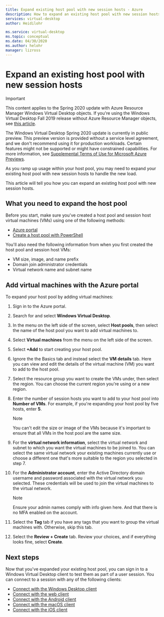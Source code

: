 ```yaml
---
title: Expand existing host pool with new session hosts - Azure
description: How to expand an existing host pool with new session hosts in Windows Virtual Desktop.
services: virtual-desktop
author: Heidilohr

ms.service: virtual-desktop
ms.topic: conceptual
ms.date: 04/30/2020
ms.author: helohr
manager: lizross
---
```

# Expand an existing host pool with new session hosts

>[!IMPORTANT]
>This content applies to the Spring 2020 update with Azure Resource Manager Windows Virtual Desktop objects. If you're using the Windows Virtual Desktop Fall 2019 release without Azure Resource Manager objects, see [this article](./virtual-desktop-fall-2019/expand-existing-host-pool-2019.md).
>
> The Windows Virtual Desktop Spring 2020 update is currently in public preview. This preview version is provided without a service level agreement, and we don't recommend using it for production workloads. Certain features might not be supported or might have constrained capabilities. 
> For more information, see [Supplemental Terms of Use for Microsoft Azure Previews](https://azure.microsoft.com/support/legal/preview-supplemental-terms/).

As you ramp up usage within your host pool, you may need to expand your existing host pool with new session hosts to handle the new load.

This article will tell you how you can expand an existing host pool with new session hosts.

## What you need to expand the host pool

Before you start, make sure you've created a host pool and session host virtual machines (VMs) using one of the following methods:

- [Azure portal](./create-host-pools-azure-marketplace.md)
- [Create a host pool with PowerShell](./create-host-pools-powershell.md)

You'll also need the following information from when you first created the host pool and session host VMs:

- VM size, image, and name prefix
- Domain join administrator credentials
- Virtual network name and subnet name

## Add virtual machines with the Azure portal

To expand your host pool by adding virtual machines:

1. Sign in to the Azure portal.

2. Search for and select **Windows Virtual Desktop**.

3. In the menu on the left side of the screen, select **Host pools**, then select the name of the host pool you want to add virtual machines to.

4. Select **Virtual machines** from the menu on the left side of the screen.

5. Select **+Add** to start creating your host pool.

6. Ignore the the Basics tab and instead select the **VM details** tab. Here you can view and edit the details of the virtual machine (VM) you want to add to the host pool.

7. Select the resource group you want to create the VMs under, then select the region. You can choose the current region you're using or a new region.
   
8. Enter the number of session hosts you want to add to your host pool into **Number of VMs**. For example, if you're expanding your host pool by five hosts, enter **5**.
   
    >[!NOTE]
    >You can't edit the size or image of the VMs because it's important to ensure that all VMs in the host pool are the same size.
    
9. For the **virtual network information**, select the virtual network and subnet to which you want the virtual machines to be joined to. You can select the same virtual network your existing machines currently use or choose a different one that's more suitable to the region you selected in step 7.

10. For the **Administrator account**, enter the Active Directory domain username and password associated with the virtual network you selected. These credentials will be used to join the virtual machines to the virtual network.

      >[!NOTE]
      >Ensure your admin names comply with info given here. And that there is no MFA enabled on the account.

11. Select the **Tag** tab if you have any tags that you want to group the virtual machines with. Otherwise, skip this tab. 

12. Select the **Review + Create** tab. Review your choices, and if everything looks fine, select **Create**. 

## Next steps

Now that you've expanded your existing host pool, you can sign in to a Windows Virtual Desktop client to test them as part of a user session. You can connect to a session with any of the following clients:

- [Connect with the Windows Desktop client](./connect-windows-7-and-10.md)
- [Connect with the web client](./connect-web.md)
- [Connect with the Android client](./connect-android.md)
- [Connect with the macOS client](./connect-macos.md)
- [Connect with the iOS client](./connect-ios.md)
